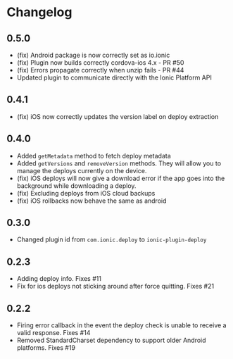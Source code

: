 Changelog
=========

## 0.5.0

* (fix) Android package is now correctly set as io.ionic
* (fix) Plugin now builds correctly cordova-ios 4.x - PR #50
* (fix) Errors propagate correctly when unzip fails - PR #44
* Updated plugin to communicate directly with the Ionic Platform API

## 0.4.1

* (fix) iOS now correctly updates the version label on deploy extraction

## 0.4.0

* Added `getMetadata` method to fetch deploy metadata
* Added `getVersions` and `removeVersion` methods. They will allow you to manage the deploys 
  currently on the device.
* (fix) iOS deploys will now give a download error if the app goes into the background while
  downloading a deploy.
* (fix) Excluding deploys from iOS cloud backups
* (fix) iOS rollbacks now behave the same as android


## 0.3.0

* Changed plugin id from `com.ionic.deploy` to `ionic-plugin-deploy`

## 0.2.3

* Adding deploy info. Fixes #11
* Fix for ios deploys not sticking around after force quitting. Fixes #21


## 0.2.2

* Firing error callback in the event the deploy check is unable to receive a valid response. Fixes #14
* Removed StandardCharset dependency to support older Android platforms. Fixes #19
